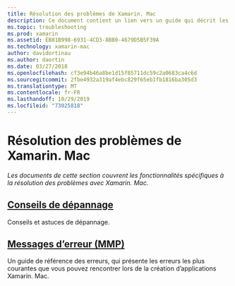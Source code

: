 ```yaml
---
title: Résolution des problèmes de Xamarin. Mac
description: Ce document contient un lien vers un guide qui décrit les conseils généraux de dépannage pour le développement Xamarin. Mac, et un autre guide qui répertorie les erreurs générées par MMP, l’outil qui empaquette les assemblys dans une application Mac.
ms.topic: troubleshooting
ms.prod: xamarin
ms.assetid: EB81B998-6931-4CD3-8BB0-4679D5B5F39A
ms.technology: xamarin-mac
author: davidortinau
ms.author: daortin
ms.date: 03/27/2018
ms.openlocfilehash: cf3e94b46a8be1d15f85711dc59c2a0683ca4c6d
ms.sourcegitcommit: 2fbe4932a319af4ebc829f65eb1fb1816ba305d3
ms.translationtype: MT
ms.contentlocale: fr-FR
ms.lasthandoff: 10/29/2019
ms.locfileid: "73025818"
---
```

# <a name="xamarinmac-troubleshooting"></a>Résolution des problèmes de Xamarin. Mac 

_Les documents de cette section couvrent les fonctionnalités spécifiques à la résolution des problèmes avec Xamarin. Mac._

## <a name="troubleshooting-tipsmactroubleshootingtroubleshootingmd"></a>[Conseils de dépannage](~/mac/troubleshooting/troubleshooting.md)

Conseils et astuces de dépannage.

## <a name="errors-messages-mmpmactroubleshootingmmp-errorsmd"></a>[Messages d’erreur (MMP)](~/mac/troubleshooting/mmp-errors.md)

Un guide de référence des erreurs, qui présente les erreurs les plus courantes que vous pouvez rencontrer lors de la création d’applications Xamarin. Mac.
